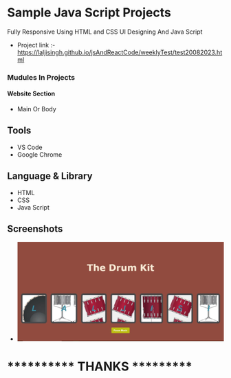 
# Sample Java Script Projects 

Fully Responsive Using HTML and CSS UI Designing
And Java Script



- Project link :-  https://laljisingh.github.io/jsAndReactCode/weeklyTest/test20082023.html




### Mudules In Projects
#### Website Section
* Main Or Body
## Tools
- VS Code
- Google Chrome
## Language & Library
- HTML
- CSS
- Java Script


## Screenshots

- ![App Screenshot](https://github.com/laljisingh/jsAndReactCode/blob/main/weeklyTest/images/Capture.JPG?raw=true)


# ********** **THANKS** *********






